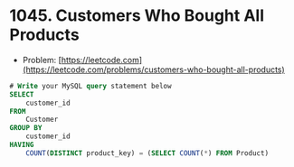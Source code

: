 # 1045. Customers Who Bought All Products

- Problem: [https://leetcode.com](https://leetcode.com/problems/customers-who-bought-all-products)

```sql
# Write your MySQL query statement below
SELECT
    customer_id 
FROM
    Customer
GROUP BY
    customer_id
HAVING
    COUNT(DISTINCT product_key) = (SELECT COUNT(*) FROM Product)
```